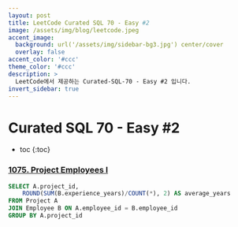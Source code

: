 ```yaml
---
layout: post
title: LeetCode Curated SQL 70 - Easy #2
image: /assets/img/blog/leetcode.jpeg
accent_image: 
  background: url('/assets/img/sidebar-bg3.jpg') center/cover
  overlay: false
accent_color: '#ccc'
theme_color: '#ccc'
description: >
  LeetCode에서 제공하는 Curated-SQL-70 - Easy #2 입니다. 
invert_sidebar: true
---
```


# Curated SQL 70 - Easy #2

* toc
{:toc}



### [1075. Project Employees I](https://leetcode.com/problems/project-employees-i/description/)
```sql
SELECT A.project_id,
    ROUND(SUM(B.experience_years)/COUNT(*), 2) AS average_years
FROM Project A
JOIN Employee B ON A.employee_id = B.employee_id
GROUP BY A.project_id
```

